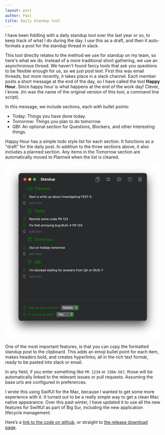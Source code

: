 ```yaml
---
layout: post
author: Paul
title: Daily Standup tool
---
```


I have been fiddling with a daily standup tool over the last year or so, to keep track of what I do during the day. I use this as a draft, and then it auto-formats a post for the standup thread in slack. 

This tool directly relates to the method we use for standup on my team, so here's what we do. Instead of a more traditional short gathering, we use an asynchronous thread. We haven't found fancy tools that ask you questions to be flexible enough for us, so we just post text. First this was email threads, but more recently, it takes place in a slack channel. Each member posts a short message at the end of the day, so I have called the tool **Happy Hour**. Since happy hour is what happens at the end of the work day! Clever, I know.  (`hh` was the name of the original version of this tool, a command line script). 

In this message, we include sections, each with bullet points:
* Today: Things you have done today. 
* Tomorrow: Things you plan to do tomorrow. 
* QBI: An optional section for Questions, Blockers, and other Interesting things.

Happy Hour has a simple todo style list for each section. It functions as a "draft" for the daily post. In addition to the three sections above, it also includes a planned section. Any items in the Tomorrow section are automatically moved to Planned when the list is cleared. 

![The user interface of HappyHour](https://github.com/p3l6/HappyHour/raw/master/Screenshot.png)

One of the most important features, is that you can copy the formatted standup post to the clipboard. This adds an emoji bullet point for each item, makes headers bold, and creates hyperlinks; all in the rich text format, ready to be pasted into slack or email. 

In any field, if you enter something like `PR 1234` or `JIRA-567`, those will be automatically linked to the relevant issues or pull requests. Assuming the base urls are configured in preferences. 

I wrote this using SwifUI for the Mac, because I wanted to get some more experience with it. It turned out to be a really simple way to get a clean Mac native appearance. Over this past winter, I have updated it to use all the new features for SwiftUI as part of Big Sur, including the new application lifecycle management. 

Here’s a [link to the code on github](https://github.com/p3l6/HappyHour), or straight to [the release download page](https://github.com/p3l6/HappyHour/releases/latest).
